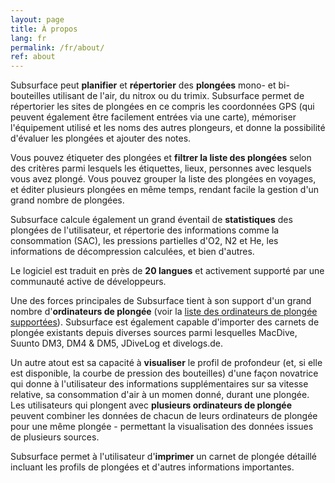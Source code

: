 ```yaml
---
layout: page
title: À propos
lang: fr
permalink: /fr/about/
ref: about
---
```

Subsurface peut **planifier** et **répertorier** des **plongées** mono- et bi-bouteilles utilisant de l'air, du nitrox ou du trimix. Subsurface permet de répertorier les sites de plongées en ce compris les coordonnées GPS (qui peuvent également être facilement entrées via une carte), mémoriser l'équipement utilisé et les noms des autres plongeurs, et donne la possibilité d'évaluer les plongées et ajouter des notes.

Vous pouvez étiqueter des plongées et **filtrer la liste des plongées** selon des critères parmi lesquels les étiquettes, lieux, personnes avec lesquels vous avez plongé. Vous pouvez grouper la liste des plongées en voyages, et éditer plusieurs plongées en même temps, rendant facile la gestion d'un grand nombre de plongées.

Subsurface calcule également un grand éventail de **statistiques** des plongées de l'utilisateur, et répertorie des informations comme la consommation (SAC), les pressions partielles d'O2, N2 et He, les informations de décompression calculées, et bien d'autres.

Le logiciel est traduit en près de **20 langues** et activement supporté par une communauté active de développeurs.

Une des forces principales de Subsurface tient à son support d'un grand nombre  d'**ordinateurs de plongée** (voir la [liste des ordinateurs de plongée supportées](https://subsurface-divelog.org/documentation/supported-dive-computers/)). Subsurface est également capable d'importer des carnets de plongée existants depuis diverses sources parmi lesquelles MacDive, Suunto DM3, DM4 & DM5, JDiveLog et divelogs.de.

Un autre atout est sa capacité à **visualiser** le profil de profondeur (et, si elle est disponible, la courbe de pression des bouteilles) d'une façon novatrice qui donne à l'utilisateur des informations supplémentaires sur sa vitesse relative, sa consommation d'air à un momen donné, durant une plongée. Les utilisateurs qui plongent avec **plusieurs ordinateurs de plongée** peuvent combiner les données de chacun de leurs ordinateurs de plongée pour une même plongée - permettant la visualisation des données issues de plusieurs sources.

Subsurface permet à l'utilisateur d'**imprimer** un carnet de plongée détaillé incluant les profils de plongées et d'autres informations importantes.
